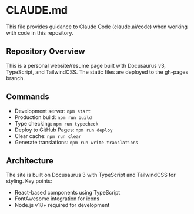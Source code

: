 # CLAUDE.md

This file provides guidance to Claude Code (claude.ai/code) when working with code in this repository.

## Repository Overview
This is a personal website/resume page built with Docusaurus v3, TypeScript, and TailwindCSS. The static files are deployed to the gh-pages branch.

## Commands
- Development server: `npm start`
- Production build: `npm run build`
- Type checking: `npm run typecheck`
- Deploy to GitHub Pages: `npm run deploy`
- Clear cache: `npm run clear`
- Generate translations: `npm run write-translations`

## Architecture
The site is built on Docusaurus 3 with TypeScript and TailwindCSS for styling. Key points:
- React-based components using TypeScript
- FontAwesome integration for icons
- Node.js v18+ required for development
